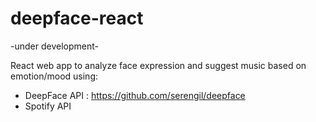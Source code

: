 # deepface-react

-under development-

React web app to analyze face expression and suggest music based on emotion/mood using:
- DeepFace API : https://github.com/serengil/deepface
- Spotify API
